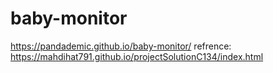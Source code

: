# baby-monitor
https://pandademic.github.io/baby-monitor/
refrence:
https://mahdihat791.github.io/projectSolutionC134/index.html
